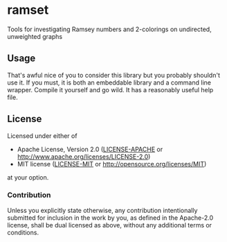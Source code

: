 # ramset

 Tools for investigating Ramsey numbers and 2-colorings on undirected, unweighted graphs

 ## Usage

 That's awful nice of you to consider this library but you probably shouldn't use it. If you must,
 it is both an embeddable library and a command line wrapper. Compile it yourself and go wild. It
 has a reasonably useful help file.

## License

Licensed under either of

 * Apache License, Version 2.0
   ([LICENSE-APACHE](LICENSE-APACHE) or http://www.apache.org/licenses/LICENSE-2.0)
 * MIT license
   ([LICENSE-MIT](LICENSE-MIT) or http://opensource.org/licenses/MIT)

at your option.

### Contribution

Unless you explicitly state otherwise, any contribution intentionally submitted
for inclusion in the work by you, as defined in the Apache-2.0 license, shall be
dual licensed as above, without any additional terms or conditions.
